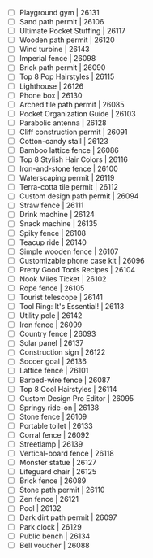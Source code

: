 - [ ] Playground gym | 26131
- [ ] Sand path permit | 26106
- [ ] Ultimate Pocket Stuffing | 26117
- [ ] Wooden path permit | 26120
- [ ] Wind turbine | 26143
- [ ] Imperial fence | 26098
- [ ] Brick path permit | 26090
- [ ] Top 8 Pop Hairstyles | 26115
- [ ] Lighthouse | 26126
- [ ] Phone box | 26130
- [ ] Arched tile path permit | 26085
- [ ] Pocket Organization Guide | 26103
- [ ] Parabolic antenna | 26128
- [ ] Cliff construction permit | 26091
- [ ] Cotton-candy stall | 26123
- [ ] Bamboo lattice fence | 26086
- [ ] Top 8 Stylish Hair Colors | 26116
- [ ] Iron-and-stone fence | 26100
- [ ] Waterscaping permit | 26119
- [ ] Terra-cotta tile permit | 26112
- [ ] Custom design path permit | 26094
- [ ] Straw fence | 26111
- [ ] Drink machine | 26124
- [ ] Snack machine | 26135
- [ ] Spiky fence | 26108
- [ ] Teacup ride | 26140
- [ ] Simple wooden fence | 26107
- [ ] Customizable phone case kit | 26096
- [ ] Pretty Good Tools Recipes | 26104
- [ ] Nook Miles Ticket | 26102
- [ ] Rope fence | 26105
- [ ] Tourist telescope | 26141
- [ ] Tool Ring: It's Essential! | 26113
- [ ] Utility pole | 26142
- [ ] Iron fence | 26099
- [ ] Country fence | 26093
- [ ] Solar panel | 26137
- [ ] Construction sign | 26122
- [ ] Soccer goal | 26136
- [ ] Lattice fence | 26101
- [ ] Barbed-wire fence | 26087
- [ ] Top 8 Cool Hairstyles | 26114
- [ ] Custom Design Pro Editor | 26095
- [ ] Springy ride-on | 26138
- [ ] Stone fence | 26109
- [ ] Portable toilet | 26133
- [ ] Corral fence | 26092
- [ ] Streetlamp | 26139
- [ ] Vertical-board fence | 26118
- [ ] Monster statue | 26127
- [ ] Lifeguard chair | 26125
- [ ] Brick fence | 26089
- [ ] Stone path permit | 26110
- [ ] Zen fence | 26121
- [ ] Pool | 26132
- [ ] Dark dirt path permit | 26097
- [ ] Park clock | 26129
- [ ] Public bench | 26134
- [ ] Bell voucher | 26088

